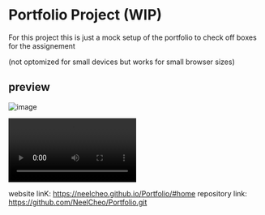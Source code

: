 # Portfolio Project (WIP)

For this project this is just a mock setup of the portfolio to check off
boxes for the assignement 

(not optomized for small devices but works for small browser sizes)

## preview
![image](https://user-images.githubusercontent.com/73446815/206595828-0fe07d03-977e-47ac-92d5-81184155db12.png)

<video controls width="50%">
    <source src="./assets/images/preview.mp4">
</video>

website linK: https://neelcheo.github.io/Portfolio/#home
repository link: https://github.com/NeelCheo/Portfolio.git

